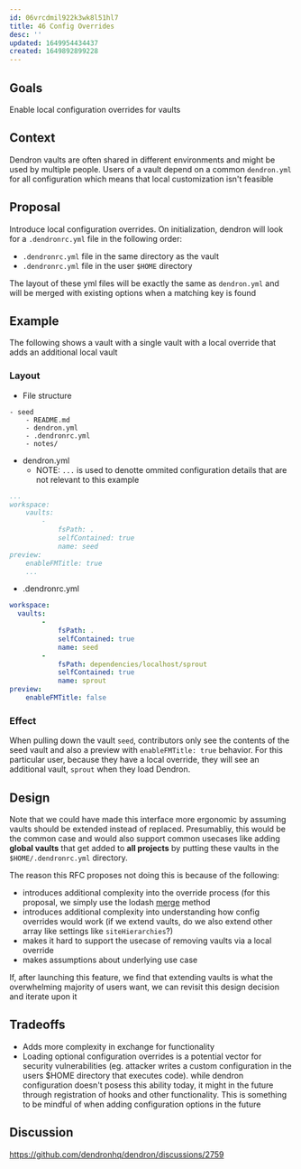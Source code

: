 ```yaml
---
id: 06vrcdmil922k3wk8l51hl7
title: 46 Config Overrides
desc: ''
updated: 1649954434437
created: 1649892899228
---
```


## Goals

Enable local configuration overrides for vaults

## Context

Dendron vaults are often shared in different environments and might be used by multiple people. Users of a vault depend on a common `dendron.yml` for all configuration which means that local customization isn't feasible

## Proposal
Introduce local configuration overrides.  On initialization, dendron will look for a `.dendronrc.yml` file in the following order:
- `.dendronrc.yml` file in the same directory as the vault
- `.dendronrc.yml` file in the user `$HOME` directory

The layout of these yml files will be exactly the same as `dendron.yml` and will be merged with existing options when a matching key is found

## Example

The following shows a vault with a single vault with a local override that adds an additional local vault

### Layout
- File structure
```
- seed
    - README.md
    - dendron.yml
    - .dendronrc.yml
    - notes/
```

- dendron.yml
    - NOTE: `...` is used to denotte ommited configuration details that are not relevant to this example
```yml
...
workspace:
    vaults:
        -
            fsPath: .
            selfContained: true
            name: seed
preview:
    enableFMTitle: true
    ...
```

- .dendronrc.yml
```yml
workspace:
  vaults:
        -
            fsPath: .
            selfContained: true
            name: seed
        -
            fsPath: dependencies/localhost/sprout
            selfContained: true
            name: sprout
preview:
    enableFMTitle: false
```

### Effect

When pulling down the vault `seed`, contributors only see the contents of the seed vault and also a preview with `enableFMTitle: true` behavior.
For this particular user, because they have a local override, they will see an additional vault, `sprout` when they load Dendron.

## Design 

Note that we could have made this interface more ergonomic by assuming vaults should be extended instead of replaced. Presumabliy, this would be the common case and would also support common usecases like adding **global vaults** that get added to **all projects** by putting these vaults in the `$HOME/.dendronrc.yml` directory. 

The reason this RFC proposes not doing this is because of the following:
- introduces additional complexity into the override process (for this proposal, we simply use the lodash [merge](https://lodash.com/docs/4.17.15#merge) method 
- introduces additional complexity into understanding how config overrides would work (if we extend vaults, do we also extend other array like settings like `siteHierarchies`?)
- makes it hard to support the usecase of removing vaults via a local override 
- makes assumptions about underlying use case

If, after launching this feature, we find that extending vaults is what the overwhelming majority of users want, we can revisit this design decision and iterate upon it

## Tradeoffs
- Adds more complexity in exchange for functionality
- Loading optional configuration overrides is a potential vector for security vulnerabilities (eg. attacker writes a custom configuration in the users $HOME directory that executes code). while dendron configuration doesn't posess this ability today, it might in the future through registration of hooks and other functionality. This is something to be mindful of when adding configuration options in the future

## Discussion
<!-- Click the link and create new discussion -->
https://github.com/dendronhq/dendron/discussions/2759

